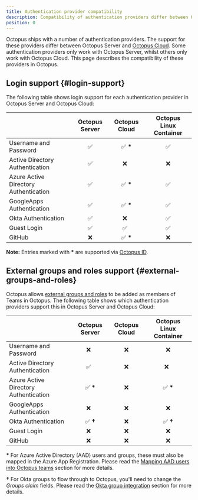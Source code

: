 ```yaml
---
title: Authentication provider compatibility
description: Compatibility of authentication providers differ between Octopus Server and Octopus Cloud.
position: 0
---
```


Octopus ships with a number of authentication providers. The support for these providers differ between Octopus Server and [Octopus Cloud](/docs/octopus-cloud/index.md). Some authentication providers only work with Octopus Server, whilst others only work with Octopus Cloud. This page describes the compatibility of these providers in Octopus.

## Login support {#login-support}

The following table shows login support for each authentication provider in Octopus Server and Octopus Cloud:

|                                       | Octopus Server     | Octopus Cloud   | Octopus Linux Container |
|---------------------------------------|:------------------:|:---------------:|:-----------------------:|
| Username and Password                 | :white_check_mark: | :white_check_mark: **\*** | :white_check_mark: |
| Active Directory Authentication       | :white_check_mark: | :x:&nbsp;&nbsp; | :x: |
| Azure Active Directory Authentication | :white_check_mark: | :white_check_mark: **\*** | :white_check_mark: |
| GoogleApps Authentication             | :white_check_mark: | :white_check_mark: **\*** | :white_check_mark: |
| Okta Authentication                   | :white_check_mark: | :x:&nbsp;&nbsp; | :white_check_mark: |
| Guest Login                           | :white_check_mark: | :white_check_mark:&nbsp;&nbsp; | :white_check_mark: |
| GitHub                                | :x: | :white_check_mark: **\*** | :x: |

**Note:** Entries marked with **\*** are supported via [Octopus ID](octopusid-authentication.md).

## External groups and roles support {#external-groups-and-roles}

Octopus allows [external groups and roles](/docs/security/users-and-teams/external-groups-and-roles.md) to be added as members of Teams in Octopus. The following table shows which authentication providers support this in Octopus Server and Octopus Cloud:

|                                       | Octopus Server     | Octopus Cloud   | Octopus Linux Container |
|---------------------------------------|:------------------:|:---------------:|:-----------------------:|
| Username and Password                 | :x:&nbsp;&nbsp; | :x: | :x: |
| Active Directory Authentication       | :white_check_mark:&nbsp;&nbsp; | :x: | :x:&nbsp;&nbsp; |
| Azure Active Directory Authentication | :white_check_mark: **\*** | :x: | :white_check_mark: **\*** |
| GoogleApps Authentication             | :x:&nbsp;&nbsp; | :x: | :x: |
| Okta Authentication                   | :white_check_mark: **†**| :x: | :white_check_mark: **†**|
| Guest Login                           | :x:&nbsp;&nbsp; | :x: | :x: |
| GitHub                                | :x:&nbsp;&nbsp; | :x: | :x: |

**\*** For Azure Active Directory (AAD) users and groups, these must also be mapped in the Azure App Registration. Please read the [Mapping AAD users into Octopus teams](/docs/security/authentication/azure-ad-authentication.md#mapping-aad-users-into-octopus-teams-optional) section for more details.

**†** For Okta groups to flow through to Octopus, you'll need to change the _Groups claim_ fields. Please read the [Okta group integration](/docs/security/authentication/okta-authentication.md#Oktaauthentication-OpenIDConnectSettings-OktaGroups) section for more details.
